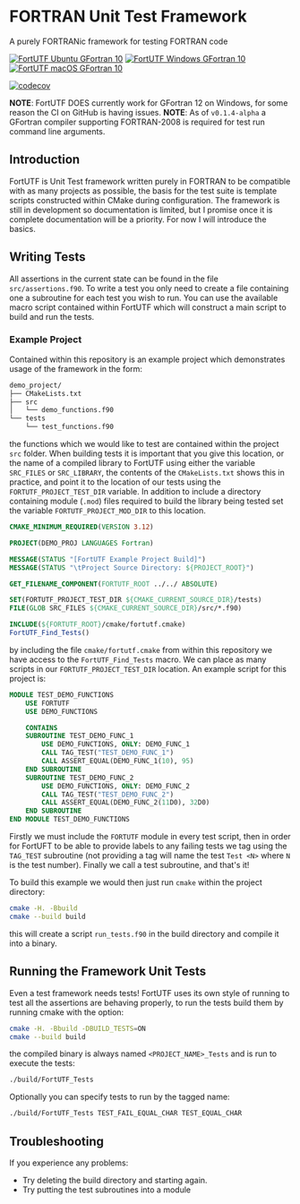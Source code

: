 # FORTRAN Unit Test Framework

A purely FORTRANic framework for testing FORTRAN code

[![FortUTF Ubuntu GFortran 10](https://github.com/artemis-beta/FortUTF/actions/workflows/futs.yml/badge.svg)](https://github.com/artemis-beta/FortUTF/actions/workflows/futs.yml)
[![FortUTF Windows GFortran 10](https://github.com/artemis-beta/FortUTF/actions/workflows/futs_windows.yml/badge.svg)](https://github.com/artemis-beta/FortUTF/actions/workflows/futs_windows.yml)
[![FortUTF macOS GFortran 10](https://github.com/artemis-beta/FortUTF/actions/workflows/futs_mac.yml/badge.svg)](https://github.com/artemis-beta/FortUTF/actions/workflows/futs_mac.yml)

[![codecov](https://codecov.io/gh/artemis-beta/FortUTF/branch/master/graph/badge.svg?token=tIwLkKYQ98)](https://codecov.io/gh/artemis-beta/FortUTF)

**NOTE**: FortUTF DOES currently work for GFortran 12 on Windows, for some reason the CI on GitHub is having issues.
**NOTE**: As of `v0.1.4-alpha` a GFortran compiler supporting FORTRAN-2008 is required for test run command line arguments.

## Introduction

FortUTF is Unit Test framework written purely in FORTRAN to be compatible with as many projects as possible, the basis for the test suite is template scripts constructed within CMake during configuration. The framework is still in development so documentation is limited, but I promise once it is complete documentation will be a priority. For now I will introduce the basics.


## Writing Tests

All assertions in the current state can be found in the file `src/assertions.f90`. To write a test you only need to create a file containing one a subroutine for each test you wish to run. You can use the available macro script contained within FortUTF which will construct a main script to build and run the tests.

### Example Project

Contained within this repository is an example project which demonstrates usage of the framework in the form:

```bash
demo_project/
├── CMakeLists.txt
├── src
│   └── demo_functions.f90
└── tests
    └── test_functions.f90
```

the functions which we would like to test are contained within the project `src` folder. When building tests it is important that you give this location, or the name of a compiled library to FortUTF using either the variable `SRC_FILES` or `SRC_LIBRARY`, the contents of the `CMakeLists.txt` shows this in practice, and point it to the location of our tests using the `FORTUTF_PROJECT_TEST_DIR` variable.
In addition to include a directory containing module (`.mod`) files required
to build the library being tested set the variable `FORTUTF_PROJECT_MOD_DIR` to this location.

```cmake
CMAKE_MINIMUM_REQUIRED(VERSION 3.12)

PROJECT(DEMO_PROJ LANGUAGES Fortran)

MESSAGE(STATUS "[FortUTF Example Project Build]")
MESSAGE(STATUS "\tProject Source Directory: ${PROJECT_ROOT}")

GET_FILENAME_COMPONENT(FORTUTF_ROOT ../../ ABSOLUTE)

SET(FORTUTF_PROJECT_TEST_DIR ${CMAKE_CURRENT_SOURCE_DIR}/tests)
FILE(GLOB SRC_FILES ${CMAKE_CURRENT_SOURCE_DIR}/src/*.f90)

INCLUDE(${FORTUTF_ROOT}/cmake/fortutf.cmake)
FortUTF_Find_Tests()
```

by including the file `cmake/fortutf.cmake` from within this repository we have access to the `FortUTF_Find_Tests` macro. We can place as many scripts in our `FORTUTF_PROJECT_TEST_DIR` location. An example script for this project is:

```fortran
MODULE TEST_DEMO_FUNCTIONS
    USE FORTUTF
    USE DEMO_FUNCTIONS

    CONTAINS
    SUBROUTINE TEST_DEMO_FUNC_1
        USE DEMO_FUNCTIONS, ONLY: DEMO_FUNC_1
        CALL TAG_TEST("TEST_DEMO_FUNC_1")
        CALL ASSERT_EQUAL(DEMO_FUNC_1(10), 95)
    END SUBROUTINE
    SUBROUTINE TEST_DEMO_FUNC_2
        USE DEMO_FUNCTIONS, ONLY: DEMO_FUNC_2
        CALL TAG_TEST("TEST_DEMO_FUNC_2")
        CALL ASSERT_EQUAL(DEMO_FUNC_2(11D0), 32D0)
    END SUBROUTINE
END MODULE TEST_DEMO_FUNCTIONS
```

Firstly we must include the `FORTUTF` module in every test script, then in order for FortUFT to be able to provide labels to any failing tests we tag using the `TAG_TEST` subroutine (not providing a tag will name the test `Test <N>` where `N` is the test number). Finally we call a test subroutine, and that's it!

To build this example we would then just run `cmake` within the project directory:

```bash
cmake -H. -Bbuild
cmake --build build
```

this will create a script `run_tests.f90` in the build directory and compile it into a binary.


## Running the Framework Unit Tests

Even a test framework needs tests! FortUTF uses its own style of running to test
all the assertions are behaving properly, to run the tests build them by
running cmake with the option:

```bash
cmake -H. -Bbuild -DBUILD_TESTS=ON
cmake --build build
```

the compiled binary is always named `<PROJECT_NAME>_Tests` and is run to execute the tests:

```bash
./build/FortUTF_Tests
```

Optionally you can specify tests to run by the tagged name:

```bash
./build/FortUTF_Tests TEST_FAIL_EQUAL_CHAR TEST_EQUAL_CHAR
```


## Troubleshooting

If you experience any problems:

- Try deleting the build directory and starting again.
- Try putting the test subroutines into a module
